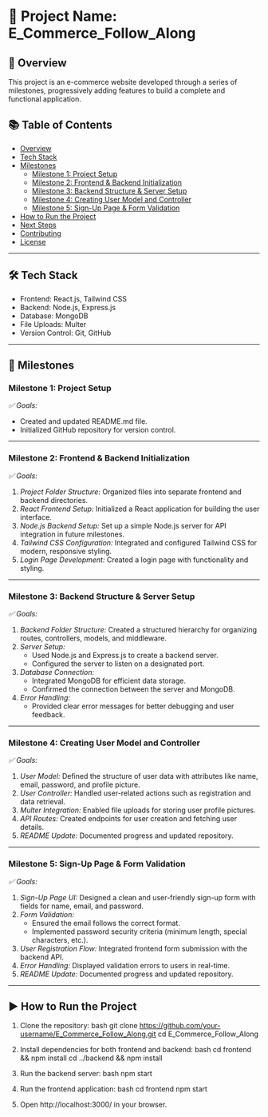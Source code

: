 # 📌 Project Name: E_Commerce_Follow_Along

## 🚀 Overview
This project is an e-commerce website developed through a series of milestones, progressively adding features to build a complete and functional application.

## 📚 Table of Contents
- [Overview](#-overview)
- [Tech Stack](#-tech-stack)
- [Milestones](#-milestones)
  - [Milestone 1: Project Setup](#milestone-1-project-setup)
  - [Milestone 2: Frontend & Backend Initialization](#milestone-2-frontend--backend-initialization)
  - [Milestone 3: Backend Structure & Server Setup](#milestone-3-backend-structure--server-setup)
  - [Milestone 4: Creating User Model and Controller](#milestone-4-creating-user-model-and-controller)
  - [Milestone 5: Sign-Up Page & Form Validation](#milestone-5-sign-up-page--form-validation)
- [How to Run the Project](#-how-to-run-the-project)
- [Next Steps](#-next-steps)
- [Contributing](#-contributing)
- [License](#-license)

---

## 🛠 Tech Stack
- Frontend: React.js, Tailwind CSS
- Backend: Node.js, Express.js
- Database: MongoDB
- File Uploads: Multer
- Version Control: Git, GitHub

---

## 📌 Milestones

### Milestone 1: Project Setup
*✅ Goals:*
- Created and updated README.md file.
- Initialized GitHub repository for version control.

---

### Milestone 2: Frontend & Backend Initialization
*✅ Goals:*
1. *Project Folder Structure:* Organized files into separate frontend and backend directories.
2. *React Frontend Setup:* Initialized a React application for building the user interface.
3. *Node.js Backend Setup:* Set up a simple Node.js server for API integration in future milestones.
4. *Tailwind CSS Configuration:* Integrated and configured Tailwind CSS for modern, responsive styling.
5. *Login Page Development:* Created a login page with functionality and styling.

---

### Milestone 3: Backend Structure & Server Setup
*✅ Goals:*
1. *Backend Folder Structure:* Created a structured hierarchy for organizing routes, controllers, models, and middleware.
2. *Server Setup:*
   - Used Node.js and Express.js to create a backend server.
   - Configured the server to listen on a designated port.
3. *Database Connection:*
   - Integrated MongoDB for efficient data storage.
   - Confirmed the connection between the server and MongoDB.
4. *Error Handling:*
   - Provided clear error messages for better debugging and user feedback.

---

### Milestone 4: Creating User Model and Controller
*✅ Goals:*
1. *User Model:* Defined the structure of user data with attributes like name, email, password, and profile picture.
2. *User Controller:* Handled user-related actions such as registration and data retrieval.
3. *Multer Integration:* Enabled file uploads for storing user profile pictures.
4. *API Routes:* Created endpoints for user creation and fetching user details.
5. *README Update:* Documented progress and updated repository.

---

### Milestone 5: Sign-Up Page & Form Validation
*✅ Goals:*
1. *Sign-Up Page UI:* Designed a clean and user-friendly sign-up form with fields for name, email, and password.
2. *Form Validation:*
   - Ensured the email follows the correct format.
   - Implemented password security criteria (minimum length, special characters, etc.).
3. *User Registration Flow:* Integrated frontend form submission with the backend API.
4. *Error Handling:* Displayed validation errors to users in real-time.
5. *README Update:* Documented progress and updated repository.

---

## ▶ How to Run the Project
1. Clone the repository:
   bash
   git clone https://github.com/your-username/E_Commerce_Follow_Along.git
   cd E_Commerce_Follow_Along
   
2. Install dependencies for both frontend and backend:
   bash
   cd frontend && npm install
   cd ../backend && npm install
   
3. Run the backend server:
   bash
   npm start
   
4. Run the frontend application:
   bash
   cd frontend
   npm start
   
5. Open http://localhost:3000/ in your browser.